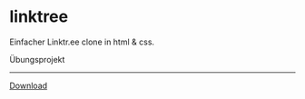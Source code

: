 # linktree

Einfacher Linktr.ee clone in html & css.

Übungsprojekt

---

[Download](https://codeload.github.com/wolfkidsounds/linktree/zip/refs/heads/main)
